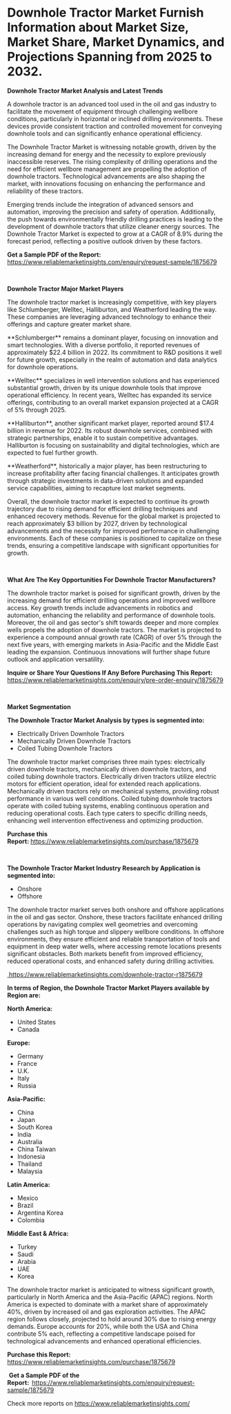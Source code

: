 <p><h1>Downhole Tractor Market Furnish Information about Market Size, Market Share, Market Dynamics, and Projections Spanning from 2025 to 2032.</h1></p><p><strong>Downhole Tractor Market Analysis and Latest Trends</strong></p>
<p><p>A downhole tractor is an advanced tool used in the oil and gas industry to facilitate the movement of equipment through challenging wellbore conditions, particularly in horizontal or inclined drilling environments. These devices provide consistent traction and controlled movement for conveying downhole tools and can significantly enhance operational efficiency.</p><p>The Downhole Tractor Market is witnessing notable growth, driven by the increasing demand for energy and the necessity to explore previously inaccessible reserves. The rising complexity of drilling operations and the need for efficient wellbore management are propelling the adoption of downhole tractors. Technological advancements are also shaping the market, with innovations focusing on enhancing the performance and reliability of these tractors.</p><p>Emerging trends include the integration of advanced sensors and automation, improving the precision and safety of operation. Additionally, the push towards environmentally friendly drilling practices is leading to the development of downhole tractors that utilize cleaner energy sources. The Downhole Tractor Market is expected to grow at a CAGR of 8.9% during the forecast period, reflecting a positive outlook driven by these factors.</p></p>
<p><strong>Get a Sample PDF of the Report:&nbsp;</strong> <a href="https://www.reliablemarketinsights.com/enquiry/request-sample/1875679?utm_campaign=3289&utm_medium=2&utm_source=Github&utm_content=ia&utm_term=10042025&utm_id=downhole-tractor">https://www.reliablemarketinsights.com/enquiry/request-sample/1875679</a></p>
<p>&nbsp;</p>
<p><strong>Downhole Tractor Major Market Players</strong></p>
<p><p>The downhole tractor market is increasingly competitive, with key players like Schlumberger, Welltec, Halliburton, and Weatherford leading the way. These companies are leveraging advanced technology to enhance their offerings and capture greater market share.</p><p>**Schlumberger** remains a dominant player, focusing on innovation and smart technologies. With a diverse portfolio, it reported revenues of approximately $22.4 billion in 2022. Its commitment to R&D positions it well for future growth, especially in the realm of automation and data analytics for downhole operations.</p><p>**Welltec** specializes in well intervention solutions and has experienced substantial growth, driven by its unique downhole tools that improve operational efficiency. In recent years, Welltec has expanded its service offerings, contributing to an overall market expansion projected at a CAGR of 5% through 2025.</p><p>**Halliburton**, another significant market player, reported around $17.4 billion in revenue for 2022. Its robust downhole services, combined with strategic partnerships, enable it to sustain competitive advantages. Halliburton is focusing on sustainability and digital technologies, which are expected to fuel further growth.</p><p>**Weatherford**, historically a major player, has been restructuring to increase profitability after facing financial challenges. It anticipates growth through strategic investments in data-driven solutions and expanded service capabilities, aiming to recapture lost market segments.</p><p>Overall, the downhole tractor market is expected to continue its growth trajectory due to rising demand for efficient drilling techniques and enhanced recovery methods. Revenue for the global market is projected to reach approximately $3 billion by 2027, driven by technological advancements and the necessity for improved performance in challenging environments. Each of these companies is positioned to capitalize on these trends, ensuring a competitive landscape with significant opportunities for growth.</p></p>
<p>&nbsp;</p>
<p><strong>What Are The Key Opportunities For Downhole Tractor Manufacturers?</strong></p>
<p><p>The downhole tractor market is poised for significant growth, driven by the increasing demand for efficient drilling operations and improved wellbore access. Key growth trends include advancements in robotics and automation, enhancing the reliability and performance of downhole tools. Moreover, the oil and gas sector's shift towards deeper and more complex wells propels the adoption of downhole tractors. The market is projected to experience a compound annual growth rate (CAGR) of over 5% through the next five years, with emerging markets in Asia-Pacific and the Middle East leading the expansion. Continuous innovations will further shape future outlook and application versatility.</p></p>
<p><strong>Inquire or Share Your Questions If Any Before Purchasing This Report:</strong> <a href="https://www.reliablemarketinsights.com/enquiry/pre-order-enquiry/1875679?utm_campaign=3289&utm_medium=2&utm_source=Github&utm_content=ia&utm_term=10042025&utm_id=downhole-tractor">https://www.reliablemarketinsights.com/enquiry/pre-order-enquiry/1875679</a></p>
<p>&nbsp;</p>
<p><strong>Market Segmentation</strong></p>
<p><strong>The Downhole Tractor Market Analysis by types is segmented into:</strong></p>
<p><ul><li>Electrically Driven Downhole Tractors</li><li>Mechanically Driven Downhole Tractors</li><li>Coiled Tubing Downhole Tractors</li></ul></p>
<p><p>The downhole tractor market comprises three main types: electrically driven downhole tractors, mechanically driven downhole tractors, and coiled tubing downhole tractors. Electrically driven tractors utilize electric motors for efficient operation, ideal for extended reach applications. Mechanically driven tractors rely on mechanical systems, providing robust performance in various well conditions. Coiled tubing downhole tractors operate with coiled tubing systems, enabling continuous operation and reducing operational costs. Each type caters to specific drilling needs, enhancing well intervention effectiveness and optimizing production.</p></p>
<p><strong>Purchase this Report:&nbsp;</strong><a href="https://www.reliablemarketinsights.com/purchase/1875679?utm_campaign=3289&utm_medium=2&utm_source=Github&utm_content=ia&utm_term=10042025&utm_id=downhole-tractor">https://www.reliablemarketinsights.com/purchase/1875679</a></p>
<p>&nbsp;</p>
<p><strong>The Downhole Tractor Market Industry Research by Application is segmented into:</strong></p>
<p><ul><li>Onshore</li><li>Offshore</li></ul></p>
<p><p>The downhole tractor market serves both onshore and offshore applications in the oil and gas sector. Onshore, these tractors facilitate enhanced drilling operations by navigating complex well geometries and overcoming challenges such as high torque and slippery wellbore conditions. In offshore environments, they ensure efficient and reliable transportation of tools and equipment in deep water wells, where accessing remote locations presents significant obstacles. Both markets benefit from improved efficiency, reduced operational costs, and enhanced safety during drilling activities.</p></p>
<p><a href="https://www.reliablemarketinsights.com/downhole-tractor-r1875679?utm_campaign=3289&utm_medium=2&utm_source=Github&utm_content=ia&utm_term=10042025&utm_id=downhole-tractor">&nbsp;https://www.reliablemarketinsights.com/downhole-tractor-r1875679</a></p>
<p><strong>In terms of Region, the Downhole Tractor Market Players available by Region are:</strong></p>
<p>
    <p> <strong> North America: </strong>
        <ul>
            <li>United States</li>
            <li>Canada</li>
        </ul>
        </p> 
    <p> <strong> Europe: </strong>
        <ul>
            <li>Germany</li>
            <li>France</li>
            <li>U.K.</li>
            <li>Italy</li>
            <li>Russia</li>
        </ul>
        </p> 
    <p> <strong> Asia-Pacific: </strong>
        <ul>
            <li>China</li>
            <li>Japan</li>
            <li>South Korea</li>
            <li>India</li>
            <li>Australia</li>
            <li>China Taiwan</li>
            <li>Indonesia</li>
            <li>Thailand</li>
            <li>Malaysia</li>
        </ul>
        </p> 
    <p> <strong> Latin America: </strong>
        <ul>
            <li>Mexico</li>
            <li>Brazil</li>
            <li>Argentina Korea</li>
            <li>Colombia</li>
        </ul>
        </p> 
    <p> <strong> Middle East & Africa: </strong>
        <ul>
            <li>Turkey</li>
            <li>Saudi</li>
            <li>Arabia</li>
            <li>UAE</li>
            <li>Korea</li>
        </ul>
    </p>
    </p>
<p><p>The downhole tractor market is anticipated to witness significant growth, particularly in North America and the Asia-Pacific (APAC) regions. North America is expected to dominate with a market share of approximately 40%, driven by increased oil and gas exploration activities. The APAC region follows closely, projected to hold around 30% due to rising energy demands. Europe accounts for 20%, while both the USA and China contribute 5% each, reflecting a competitive landscape poised for technological advancements and enhanced operational efficiencies.</p></p>
<p><strong>Purchase this Report: </strong><a href="https://www.reliablemarketinsights.com/purchase/1875679?utm_campaign=3289&utm_medium=2&utm_source=Github&utm_content=ia&utm_term=10042025&utm_id=downhole-tractor">https://www.reliablemarketinsights.com/purchase/1875679</a></p>
<p>&nbsp;<strong>Get a Sample PDF of the Report:&nbsp;&nbsp;</strong><a href="https://www.reliablemarketinsights.com/enquiry/request-sample/1875679?utm_campaign=3289&utm_medium=2&utm_source=Github&utm_content=ia&utm_term=10042025&utm_id=downhole-tractor">https://www.reliablemarketinsights.com/enquiry/request-sample/1875679</a></p>
<p><strong></strong></p>
<p>Check more reports on <a href="https://www.reliablemarketinsights.com/?utm_campaign=3289&utm_medium=2&utm_source=Github&utm_content=ia&utm_term=10042025&utm_id=downhole-tractor">https://www.reliablemarketinsights.com/</a></p>
